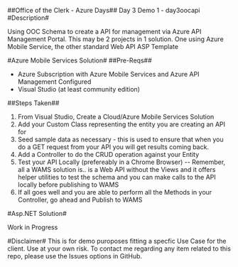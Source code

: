 ##Office of the Clerk - Azure Days##
Day 3 Demo 1 -  day3oocapi
#Description#
<p>
Using OOC Schema to create a API for management via Azure API Management Portal. This may be 2 projects in 1 solution. One using Azure Mobile Service, the other standard Web API ASP Template
<p>
#Azure Mobile Services Solution#
##Pre-Reqs##
<ul>
	<li>
		Azure Subscription with Azure Mobile Services and Azure API Management Configured
	</li>
	<li>
		Visual Studio (at least community edition)
	</li>
</ul>
##Steps Taken##
<ol>
	<li>
		From Visual Studio, Create a Cloud/Azure Mobile Services Solution
	</li>
		<li>
		Add your Custom Class representing the entity you are creating an API for
	</li>	
	<li>
		Seed sample data as necessary - this is used to ensure that when you do a GET request from your API you will get results coming back.
	</li>
		<li>
		Add a Controller to do the CRUD operation against your Entity
	</li>
		<li>
		Test your API Locally (prefereably in a Chrome Browser) -- Remember, all a WAMS solution is.. is a Web API without the Views and it offers helper utilities to test the schema and you can make calls to the API locally before publishing to WAMS
	</li>
		<li>
		If all goes well and you are able to perform all the Methods in your Controller, go ahead and Publish to WAMS
	</li>
</ol>

#Asp.NET Solution#

<p> Work in Progress</p>


#Disclaimer#
This is for demo puroposes fitting a specfic Use Case for the client. Use at your own risk. To contact me regarding any item related to this repo, please use the Issues options in GitHub. 
